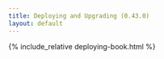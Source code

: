 ```yaml
---
title: Deploying and Upgrading (0.43.0)
layout: default
---
```


{% include_relative deploying-book.html %}
